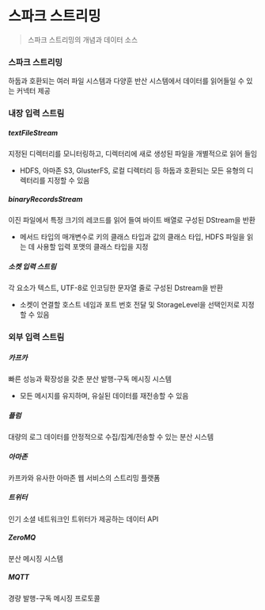 # 스파크 스트리밍

> 스파크 스트리밍의 개념과 데이터 소스



### 스파크 스트리밍

하둡과 호환되는 여러 파일 시스템과 다양훈 반산 시스템에서 데이터를 읽어들일 수 있는 커넥터 제공



### 내장 입력 스트림

##### textFileStream

지정된 디렉터리를 모니터링하고, 디렉터리에 새로 생성된 파일을 개별적으로 읽어 들임

- HDFS, 아마존 S3, GlusterFS, 로컬 디렉터리 등 하둡과 호환되는 모든 유형의 디렉터리를 지정할 수 있음

##### binaryRecordsStream

이진 파일에서 특정 크기의 레코드를 읽어 들여 바이트 배열로 구성된 DStream을 반환

- 메서드 타입의 매개변수로 키의 클래스 타입과 값의 클래스 타입, HDFS 파일을 읽는 데 사용할 입력 포맷의 클래스 타입을 지정

##### 소켓 입력 스트림

각 요소가 텍스트, UTF-8로 인코딩한 문자열 줄로 구성된 Dstream을 반환

- 소켓이 연결할 호스트 네임과 포트 번호 전달 및 StorageLevel을 선택인저로 지정할 수 있음



### 외부 입력 스트림

##### 카프카

빠른 성능과 확장성을 갖춘 분산 발행-구독 메시징 시스템

- 모든 메시지를 유지하며, 유실된 데이터를 재전송할 수 있음

##### 플럼

대량의 로그 데이터를 안정적으로 수집/집계/전송할 수 있는 분산 시스템

##### 아마존

카프카와 유사한 아마존 웹 서비스의 스트리밍 플랫폼

##### 트위터

인기 소셜 네트워크인 트위터가 제공하는 데이터 API

##### ZeroMQ

분산 메시징 시스템

##### MQTT

경량 발행-구독 메시징 프로토콜

